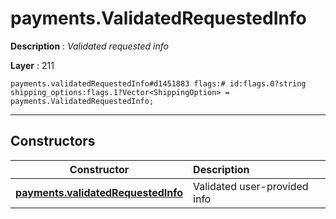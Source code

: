 # payments.ValidatedRequestedInfo

**Description** : *Validated requested info*

**Layer** : 211

```tl
payments.validatedRequestedInfo#d1451883 flags:# id:flags.0?string shipping_options:flags.1?Vector<ShippingOption> = payments.ValidatedRequestedInfo;
```

---

## Constructors

| Constructor | Description |
| :---: | :--- |
| [**payments.validatedRequestedInfo**](constructor/payments.validatedRequestedInfo) | Validated user-provided info |